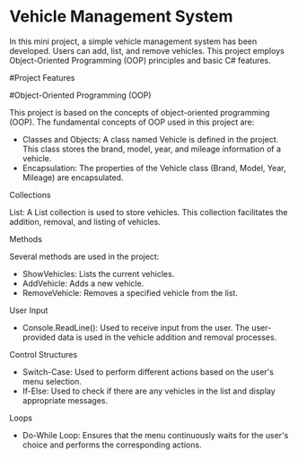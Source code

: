 # Vehicle Management System

In this mini project, a simple vehicle management system has been developed. Users can add, list, and remove vehicles. This project employs Object-Oriented Programming (OOP) principles and basic C# features.

#Project Features

#Object-Oriented Programming (OOP)

This project is based on the concepts of object-oriented programming (OOP). The fundamental concepts of OOP used in this project are:

  - Classes and Objects: A class named Vehicle is defined in the project. This class stores the brand, model, year, and mileage information of a vehicle.
  - Encapsulation: The properties of the Vehicle class (Brand, Model, Year, Mileage) are encapsulated.

Collections

List: A List<Vehicle> collection is used to store vehicles. This collection facilitates the addition, removal, and listing of vehicles.

Methods

Several methods are used in the project:

  - ShowVehicles: Lists the current vehicles.
  - AddVehicle: Adds a new vehicle.
  - RemoveVehicle: Removes a specified vehicle from the list.


User Input

  - Console.ReadLine(): Used to receive input from the user. The user-provided data is used in the vehicle addition and removal processes.

Control Structures

  - Switch-Case: Used to perform different actions based on the user's menu selection.
  - If-Else: Used to check if there are any vehicles in the list and display appropriate messages.

Loops

  - Do-While Loop: Ensures that the menu continuously waits for the user's choice and performs the corresponding actions.
